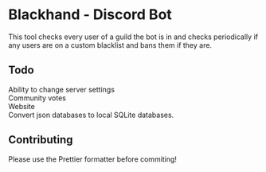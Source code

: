 # Blackhand - Discord Bot
This tool checks every user of a guild the bot is in and checks periodically if any users are on a custom blacklist and bans them if they are.

## Todo
Ability to change server settings<br>
Community votes<br>
Website<br>
Convert json databases to local SQLite databases.<br>


## Contributing
Please use the Prettier formatter before commiting!

